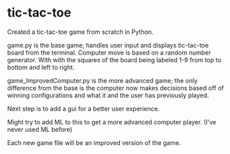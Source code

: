 # tic-tac-toe
Created a tic-tac-toe game from scratch in Python.

game.py is the base game; handles user input and displays tic-tac-toe board
from the terminal. Computer move is based on a random number generator. With 
with the squares of the board being labeled 1-9 from top to bottom and left
to right.

game_ImprovedComputer.py is the more advanced game; the only difference from
the base is the computer now makes decisions based off of winning configurations
and what it and the user has previously played.

Next step is to add a gui for a better user experience.

Might try to add ML to this to get a more advanced computer player. (I've never used ML before)

Each new game file will be an improved version of the game.
